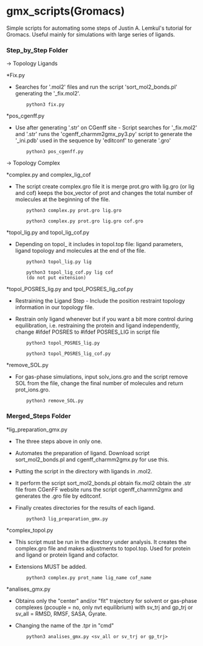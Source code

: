 # gmx_scripts(Gromacs)
Simple scripts for automating some steps of Justin A. Lemkul's tutorial for Gromacs. Useful mainly for simulations with large series of ligands.


### Step_by_Step Folder ###

-> Topology Ligands


*Fix.py
- Searches for '.mol2' files and run the script 'sort_mol2_bonds.pl' generating the '_fix.mol2'.

          python3 fix.py 


*pos_cgenff.py
- Use after generating '.str' on CGenff site - Script searches for '_fix.mol2' and '.str' runs the 'cgenff_charmm2gmx_py3.py' script to generate the '_ini.pdb' used in the sequence by 'editconf' to generate '.gro'

          python3 pos_cgenff.py


-> Topology Complex 


*complex.py and complex_lig_cof
- The script create complex.gro file it is merge prot.gro with lig.gro (or lig and cof) keeps the box_vector of prot and changes the total number of molecules at the beginning of the file.

          python3 complex.py prot.gro lig.gro

          python3 complex.py prot.gro lig.gro cof.gro


*topol_lig.py and topol_lig_cof.py
- Depending on topol_ it includes in topol.top file: ligand parameters, ligand topology and molecules at the end of the file. 

          python3 topol_lig.py lig 

          python3 topol_lig_cof.py lig cof
          (do not put extension)
          
          
*topol_POSRES_lig.py and tpol_POSRES_lig_cof.py
- Restraining the Ligand Step - Include the position restraint topology information in our topology file.
- Restrain only ligand whenever but if you want a bit more control during equilibration, i.e. restraining the protein and ligand independently, change #ifdef POSRES to #ifdef POSRES_LIG in script file
          
          python3 topol_POSRES_lig.py
          
          python3 topol_POSRES_lig_cof.py
 
 
          
*remove_SOL.py 
- For gas-phase simulations, input solv_ions.gro and the script remove SOL from the file, change the final number of molecules and return prot_ions.gro.
          
          python3 remove_SOL.py


### Merged_Steps Folder ###


*lig_preparation_gmx.py

- The three steps above in only one.
- Automates the preparation of ligand. Download script sort_mol2_bonds.pl and cgenff_charmm2gmx.py for use this.
- Putting the script in the directory with ligands in .mol2.
- It perform the script sort_mol2_bonds.pl obtain fix.mol2 obtain the .str file from CGenFF website runs the script cgenff_charmm2gmx and generates the .gro file by editconf.
- Finally creates directories for the results of each ligand.

          python3 lig_preparation_gmx.py



*complex_topol.py

- This script must be run in the directory under analysis. It creates the complex.gro file and makes adjustments to topol.top. Used for protein and ligand or protein ligand and cofactor.
- Extensions MUST be added.

          python3 complex.py prot_name lig_name cof_name



*analises_gmx.py
- Obtains only the "center" and/or "fit" trajectory for solvent or gas-phase complexes (pcouple = no, only nvt equilibrium) with sv_trj and gp_trj or sv_all = RMSD, RMSF, SASA, Gyrate.
- Changing the name of the .tpr in "cmd"

          python3 analises_gmx.py <sv_all or sv_trj or gp_trj>






